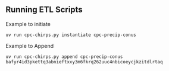 ## Running ETL Scripts


Example to initiate

`uv run cpc-chirps.py instantiate cpc-precip-conus`

Example to Append

`uv run cpc-chirps.py append cpc-precip-conus bafyr4id3pkettq3abnieftxxy3m6fkrq262uuc4nbicoeycjkzitdlrtaq`